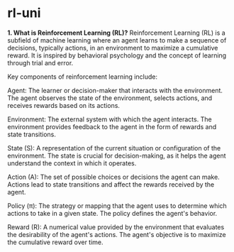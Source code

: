 # rl-uni

**1. What is Reinforcement Learning (RL)?**
Reinforcement Learning (RL) is a subfield of machine learning where an agent learns to make a sequence of decisions, typically actions, in an environment to maximize a cumulative reward. It is inspired by behavioral psychology and the concept of learning through trial and error.

Key components of reinforcement learning include:

Agent: The learner or decision-maker that interacts with the environment. The agent observes the state of the environment, selects actions, and receives rewards based on its actions.

Environment: The external system with which the agent interacts. The environment provides feedback to the agent in the form of rewards and state transitions.

State (S): A representation of the current situation or configuration of the environment. The state is crucial for decision-making, as it helps the agent understand the context in which it operates.

Action (A): The set of possible choices or decisions the agent can make. Actions lead to state transitions and affect the rewards received by the agent.

Policy (π): The strategy or mapping that the agent uses to determine which actions to take in a given state. The policy defines the agent's behavior.

Reward (R): A numerical value provided by the environment that evaluates the desirability of the agent's actions. The agent's objective is to maximize the cumulative reward over time.
